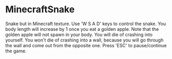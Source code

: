 # MinecraftSnake
Snake but in Minecraft texture.
Use 'W S A D' keys to control the snake.
You body length will increase by 1 once you eat a golden apple.
Note that the golden apple will not spawn in your body.
You will die of crashing into yourself.
You won't die of crashing into a wall, because you will go through the wall and come out from the opposite one.
Press 'ESC' to pause/continue the game.
